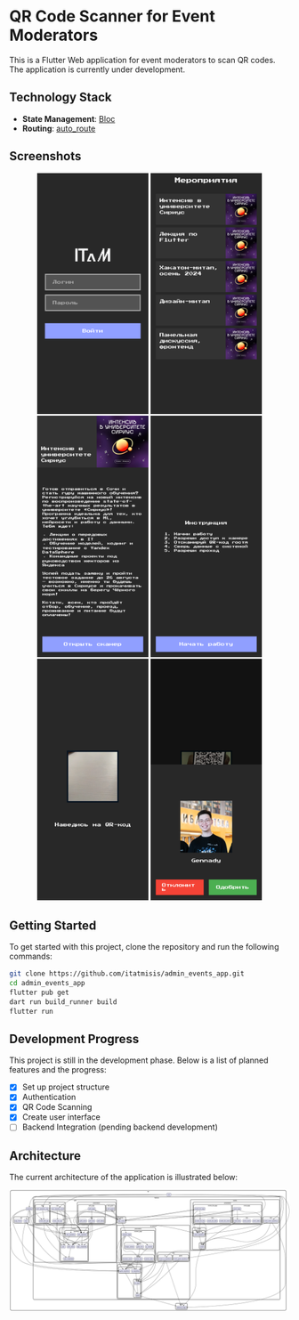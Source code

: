 # QR Code Scanner for Event Moderators

This is a Flutter Web application for event moderators to scan QR codes. The application is currently under development.

## Technology Stack

- **State Management**: [Bloc](https://pub.dev/packages/flutter_bloc)
- **Routing**: [auto_route](https://pub.dev/packages/auto_route)

## Screenshots

<p align="center">
  <img src="readme/login.png" alt="Login page" width="200"/>
  <img src="readme/events_list.png" alt="Home page" width="200"/>
  <img src="readme/event.png" alt="Event page" width="200"/>
  <img src="readme/scan_home.png" alt="QR scanner onboarding page" width="200"/>
  <img src="readme/scan.png" alt="QR scanning" width="200"/>
  <img src="readme/guest.png" alt="Accepting guests" width="200"/>
</p>

## Getting Started

To get started with this project, clone the repository and run the following commands:

```bash
git clone https://github.com/itatmisis/admin_events_app.git
cd admin_events_app
flutter pub get
dart run build_runner build
flutter run
```

## Development Progress

This project is still in the development phase. Below is a list of planned features and the progress:

- [x] Set up project structure
- [x] Authentication
- [x] QR Code Scanning
- [x] Create user interface
- [ ] Backend Integration (pending backend development)

## Architecture

The current architecture of the application is illustrated below:

![Architecture](readme/architecture.png)